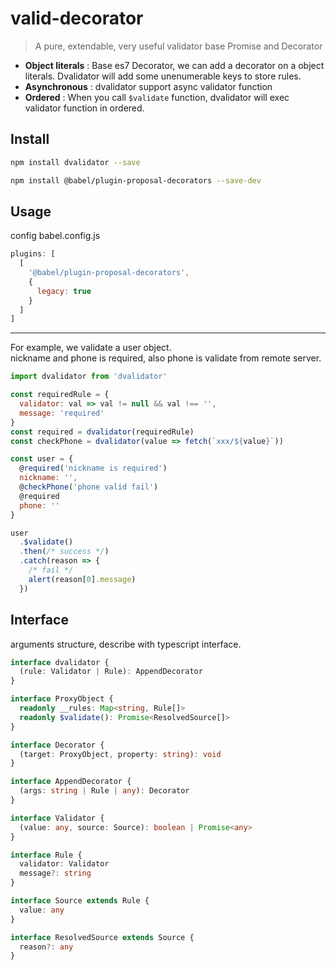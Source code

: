 # valid-decorator

> A pure, extendable, very useful validator base Promise and Decorator

- <b>Object literals</b> : Base es7 Decorator, we can add a decorator on a object literals. Dvalidator will add some unenumerable keys to store rules.
- <b>Asynchronous</b> : dvalidator support async validator function
- <b>Ordered</b> : When you call `$validate` function, dvalidator will exec validator function in ordered.

## Install

```bash
npm install dvalidator --save
```

```bash
npm install @babel/plugin-proposal-decorators --save-dev
```

## Usage

config babel.config.js

```js
plugins: [
  [
    '@babel/plugin-proposal-decorators',
    {
      legacy: true
    }
  ]
]
```
<hr>
For example, we validate a user object. <br>
nickname and phone is required, also phone is validate from remote server.

```js
import dvalidator from 'dvalidator'

const requiredRule = {
  validator: val => val != null && val !== '',
  message: 'required'
}
const required = dvalidator(requiredRule)
const checkPhone = dvalidator(value => fetch(`xxx/${value}`))

const user = {
  @required('nickname is required')
  nickname: '',
  @checkPhone('phone valid fail')
  @required
  phone: ''
}

user
  .$validate()
  .then(/* success */)
  .catch(reason => {
    /* fail */
    alert(reason[0].message)
  })
```

## Interface

arguments structure, describe with typescript interface.

```ts
interface dvalidator {
  (rule: Validator | Rule): AppendDecorator
}

interface ProxyObject {
  readonly __rules: Map<string, Rule[]>
  readonly $validate(): Promise<ResolvedSource[]>
}

interface Decorator {
  (target: ProxyObject, property: string): void
}

interface AppendDecorator {
  (args: string | Rule | any): Decorator
}

interface Validator {
  (value: any, source: Source): boolean | Promise<any>
}

interface Rule {
  validator: Validator
  message?: string
}

interface Source extends Rule {
  value: any
}

interface ResolvedSource extends Source {
  reason?: any
}
```
